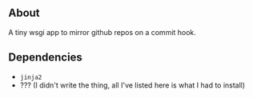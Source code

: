 ## About ##

A tiny wsgi app to mirror github repos on a commit hook.

## Dependencies ##

* `jinja2`
* ??? (I didn't write the thing, all I've listed here is what I had to install)



